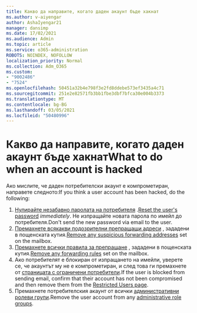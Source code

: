 ```yaml
---
title: Какво да направите, когато даден акаунт бъде хакнат
ms.author: v-aiyengar
author: AshaIyengar21
manager: dansimp
ms.date: 17/02/2021
ms.audience: Admin
ms.topic: article
ms.service: o365-administration
ROBOTS: NOINDEX, NOFOLLOW
localization_priority: Normal
ms.collection: Adm_O365
ms.custom:
- "9002486"
- "7524"
ms.openlocfilehash: 50451a32b4e798f3e2fd8ddebe573ef3435a4c71
ms.sourcegitcommit: 251e2e82571fb3bb1fbe3dbf7bfca30e004b3373
ms.translationtype: MT
ms.contentlocale: bg-BG
ms.lasthandoff: 03/05/2021
ms.locfileid: "50480996"
---
```

# <a name="what-to-do-when-an-account-is-hacked"></a><span data-ttu-id="3171d-102">Какво да направите, когато даден акаунт бъде хакнат</span><span class="sxs-lookup"><span data-stu-id="3171d-102">What to do when an account is hacked</span></span>

<span data-ttu-id="3171d-103">Ако мислите, че даден потребителски акаунт е компрометиран, направете следното:</span><span class="sxs-lookup"><span data-stu-id="3171d-103">If you think a user account has been hacked, do the following:</span></span>

1. <span data-ttu-id="3171d-104">[Нулирайте незабавно паролата на потребителя](https://go.microsoft.com/fwlink/?linkid=2103704) .</span><span class="sxs-lookup"><span data-stu-id="3171d-104">[Reset the user's password](https://go.microsoft.com/fwlink/?linkid=2103704) *immediately*.</span></span> <span data-ttu-id="3171d-105">Не изпращайте новата парола по имейл до потребителя.</span><span class="sxs-lookup"><span data-stu-id="3171d-105">Don't send the new password via email to the user.</span></span>
1. <span data-ttu-id="3171d-106">[Премахнете всякакви подозрителни препращащи адреси](https://go.microsoft.com/fwlink/?linkid=2103705) , зададени в пощенската кутия.</span><span class="sxs-lookup"><span data-stu-id="3171d-106">[Remove any suspicious forwarding addresses](https://go.microsoft.com/fwlink/?linkid=2103705) set on the mailbox.</span></span>
1. <span data-ttu-id="3171d-107">[Премахнете всички правила за препращане](https://go.microsoft.com/fwlink/?linkid=2103706) , зададени в пощенската кутия.</span><span class="sxs-lookup"><span data-stu-id="3171d-107">[Remove any forwarding rules](https://go.microsoft.com/fwlink/?linkid=2103706) set on the mailbox.</span></span>
1. <span data-ttu-id="3171d-108">Ако потребителят е блокиран от изпращането на имейли, уверете се, че акаунтът му не е компрометиран, и след това ги премахнете от [страницата с ограничени потребители](https://go.microsoft.com/fwlink/?linkid=2103706).</span><span class="sxs-lookup"><span data-stu-id="3171d-108">If the user is blocked from sending email, confirm that their account has not been compromised and then remove them from the [Restricted Users page](https://go.microsoft.com/fwlink/?linkid=2103706).</span></span>
1. <span data-ttu-id="3171d-109">Премахнете потребителския акаунт от всички [административни ролеви групи](https://go.microsoft.com/fwlink/?linkid=2092294).</span><span class="sxs-lookup"><span data-stu-id="3171d-109">Remove the user account from any [administrative role groups](https://go.microsoft.com/fwlink/?linkid=2092294).</span></span>